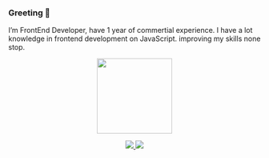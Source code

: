 ### Greeting 👋

I’m FrontEnd Developer, have 1 year of commertial experience. I have a lot knowledge in frontend development on JavaScript.
improving my skills none stop.

<!--
**Gizmo2093/Gizmo2093** is a ✨ _special_ ✨ repository because its `README.md` (this file) appears on your GitHub profile.

Here are some ideas to get you started:

- 🔭 I’m currently working on ...
- 🌱 I’m currently learning ...
- 👯 I’m looking to collaborate on ...
- 🤔 I’m looking for help with ...
- 💬 Ask me about ...
- 📫 How to reach me: ...
- 😄 Pronouns: ...
- ⚡ Fun fact: ...
-->

<p align='center'>
   <a href="https://github.com/Gizmo2093/github-readme-stats">
      <img height=150 src="https://github-readme-stats.vercel.app/api/top-langs/?username=Gizmo2093&layout=compact"/>
   </a>
</p>

<p align="center">
   <a href="https://www.linkedin.com/in/vladimir-okolov-022aa2171/">
      <img src="https://img.shields.io/badge/LinkedIn-0077B5?style=for-the-badge&logo=linkedin&logoColor=white">
   </a>
   
   <a href="https://vk.com/id56270654">
      <img src="https://img.shields.io/badge/вконтакте-%232E87FB.svg?&style=for-the-badge&logo=vk&logoColor=white">
   </a>
   
</p>
